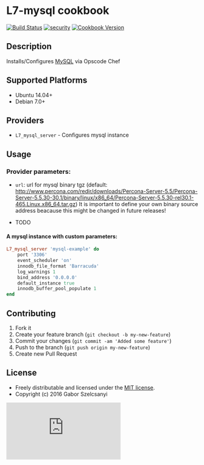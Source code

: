 # L7-mysql cookbook
[![Build Status](https://travis-ci.org/szelcsanyi/chef-mysql.svg?branch=master)](https://travis-ci.org/szelcsanyi/chef-mysql)
[![security](https://hakiri.io/github/szelcsanyi/chef-mysql/master.svg)](https://hakiri.io/github/szelcsanyi/chef-mysql/master)
[![Cookbook Version](https://img.shields.io/cookbook/v/L7-mysql.svg?style=flat)](https://supermarket.chef.io/cookbooks/L7-mysql)

## Description

Installs/Configures [MySQL](https://www.mysql.com/) via Opscode Chef

## Supported Platforms

* Ubuntu 14.04+
* Debian 7.0+

## Providers
* `L7_mysql_server` - Configures mysql instance

## Usage
### Provider parameters:

* `url`: url for mysql binary tgz (default: http://www.percona.com/redir/downloads/Percona-Server-5.5/Percona-Server-5.5.30-30.1/binary/linux/x86_64/Percona-Server-5.5.30-rel30.1-465.Linux.x86_64.tar.gz)
It is important to define your own binary source address beacause this might be changed in future releases!

* TODO

#### A mysql instance with custom parameters:
```ruby
L7_mysql_server 'mysql-example' do
    port '3306'
    event_scheduler 'on'
    innodb_file_format 'Barracuda'
    log_warnings 1
    bind_address '0.0.0.0'
    default_instance true
    innodb_buffer_pool_populate 1
end
```

## Contributing

1. Fork it
2. Create your feature branch (`git checkout -b my-new-feature`)
3. Commit your changes (`git commit -am 'Added some feature'`)
4. Push to the branch (`git push origin my-new-feature`)
5. Create new Pull Request

## License

* Freely distributable and licensed under the [MIT license](http://szelcsanyi.mit-license.org/2016/license.html).
* Copyright (c) 2016 Gabor Szelcsanyi

[![image](https://ga-beacon.appspot.com/UA-56493884-1/chef-mysql/README.md)](https://github.com/szelcsanyi/chef-mysql)
